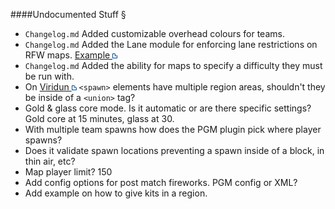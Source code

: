 ####Undocumented Stuff §

* `Changelog.md` Added customizable overhead colours for teams.
* `Changelog.md` Added the Lane module for enforcing lane restrictions on RFW maps. [Example ![](./images/External-Link.png)](https://maps.oc.tc/Parallax/map.xml)
* `Changelog.md` Added the ability for maps to specify a difficulty they must be run with.
* On [Viridun ![](./images/External-Link.png)](https://maps.oc.tc/Viridun/map.xml) `<spawn>` elements have multiple region areas, shouldn't they be inside of a `<union>` tag?
* Gold & glass core mode. Is it automatic or are there specific settings? Gold core at 15 minutes, glass at 30.
* With multiple team spawns how does the PGM plugin pick where player spawns?
* Does it validate spawn locations preventing a spawn inside of a block, in thin air, etc?
* Map player limit? 150
* Add config options for post match fireworks. PGM config or XML?
* Add example on how to give kits in a region.
